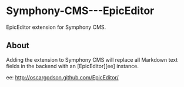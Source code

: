Symphony-CMS---EpicEditor
=========================

EpicEditor extension for Symphony CMS.

About
-----

Adding the extension to Symphony CMS will replace all Markdown text fields in the backend with an [EpicEditor][ee] instance.


ee: http://oscargodson.github.com/EpicEditor/
